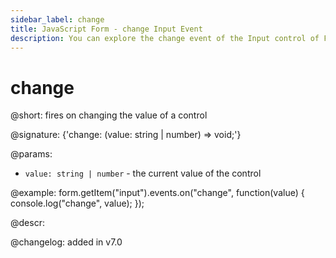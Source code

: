 ```yaml
---
sidebar_label: change
title: JavaScript Form - change Input Event 
description: You can explore the change event of the Input control of Form in the documentation of the DHTMLX JavaScript UI library. Browse developer guides and API reference, try out code examples and live demos, and download a free 30-day evaluation version of DHTMLX Suite.
---
```


# change

@short: fires on changing the value of a control

@signature: {'change: (value: string | number) => void;'}

@params:
- `value: string | number` - the current value of the control

@example:
form.getItem("input").events.on("change", function(value) {
    console.log("change", value);
});

@descr:

@changelog: added in v7.0
